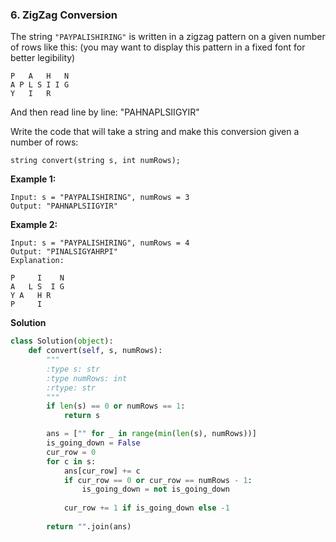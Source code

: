 ### 6. ZigZag Conversion

The string `"PAYPALISHIRING"` is written in a zigzag pattern on a given number of rows like this: (you may want to display this pattern in a fixed font for better legibility)

```
P   A   H   N
A P L S I I G
Y   I   R
```

And then read line by line: "PAHNAPLSIIGYIR"

Write the code that will take a string and make this conversion given a number of rows:

```
string convert(string s, int numRows);
```

**Example 1:**
```
Input: s = "PAYPALISHIRING", numRows = 3
Output: "PAHNAPLSIIGYIR"
```

**Example 2:**
```
Input: s = "PAYPALISHIRING", numRows = 4
Output: "PINALSIGYAHRPI"
Explanation:

P     I    N
A   L S  I G
Y A   H R
P     I
```

**Solution**
```Python
class Solution(object):
    def convert(self, s, numRows):
        """
        :type s: str
        :type numRows: int
        :rtype: str
        """
        if len(s) == 0 or numRows == 1:
            return s

        ans = ["" for _ in range(min(len(s), numRows))]
        is_going_down = False
        cur_row = 0
        for c in s:
            ans[cur_row] += c
            if cur_row == 0 or cur_row == numRows - 1:
                is_going_down = not is_going_down
            
            cur_row += 1 if is_going_down else -1
        
        return "".join(ans)
```